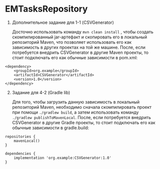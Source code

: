 # EMTasksRepository
1) Дополнительное задание для 1-1 (CSVGenerator)

    Досточно использовать команду `mvn clean install` , чтобы создать скомпилированный jar-артефакт и скопировать его в локальный репозиторий Maven, что позволяет использовать его как зависимость в других проектах на той же машине.
    После, если потребуется внедрить CSVGenerator в другие Maven проекты, то стоит подключать его как обычные зависимости в pom.xml:
```
<dependency>
    <groupId>org.example</groupId>
    <artifactId>CSVGenerator</artifactId>
    <version>1.0</version>
</dependency>
```

2) Задание для 4-2 (Gradle lib)

    Для того, чтобы загрузить данную зависимость в локальный репозиторий Maven, необходимо сначала скомпилировать проект при помощи `./gradlew build`, а затем использовать команду `./gradlew publishToMavenLocal`.
   После, если потребуется внедрить CSVGenerator в другие Gradle проекты, то стоит подключать его как обычные зависимости в gradle.build:
```
repositories {
    mavenLocal()
}

dependencies {
    implementation 'org.example:CSVGenerator:1.0'
}
```